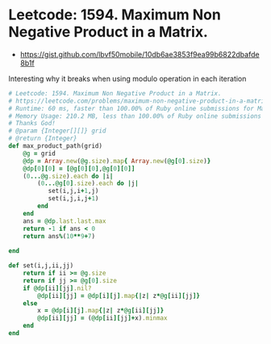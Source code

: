 # Leetcode: 1594. Maximum Non Negative Product in a Matrix.

- https://gist.github.com/lbvf50mobile/10db6ae3853f9ea99b6822dbafde8b1f

Interesting why it breaks when using modulo operation in each iteration

```Ruby
# Leetcode: 1594. Maximum Non Negative Product in a Matrix.
# https://leetcode.com/problems/maximum-non-negative-product-in-a-matrix/
# Runtime: 60 ms, faster than 100.00% of Ruby online submissions for Maximum Non Negative Product in a Matrix.
# Memory Usage: 210.2 MB, less than 100.00% of Ruby online submissions for Maximum Non Negative Product in a Matrix.
# Thanks God!
# @param {Integer[][]} grid
# @return {Integer}
def max_product_path(grid)
    @g = grid
    @dp = Array.new(@g.size).map{ Array.new(@g[0].size)}
    @dp[0][0] = [@g[0][0],@g[0][0]]
    (0...@g.size).each do |i|
        (0...@g[0].size).each do |j|
           set(i,j,i+1,j)
           set(i,j,i,j+1)
        end
    end
    ans = @dp.last.last.max
    return -1 if ans < 0
    return ans%(10**9+7)
    
end

def set(i,j,ii,jj)
    return if ii >= @g.size
    return if jj >= @g[0].size
    if @dp[ii][jj].nil?
        @dp[ii][jj] = @dp[i][j].map{|z| z*@g[ii][jj]}
    else
        x = @dp[i][j].map{|z| z*@g[ii][jj]}
        @dp[ii][jj] = (@dp[ii][jj]+x).minmax
    end
end
```
